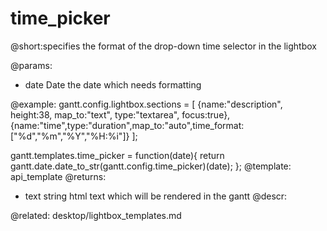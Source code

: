 time_picker
=============


@short:specifies the format of the drop-down time selector in the lightbox

@params:
- date	Date	the date which needs formatting

@example:
gantt.config.lightbox.sections = [
	{name:"description", height:38, map_to:"text", type:"textarea", focus:true},
    {name:"time",type:"duration",map_to:"auto",time_format:["%d","%m","%Y","%H:%i"]}
];

gantt.templates.time_picker = function(date){
    return gantt.date.date_to_str(gantt.config.time_picker)(date);
};
@template:	api_template 
@returns:
- text		string		html text which will be rendered in the gantt
@descr:


@related:
	desktop/lightbox_templates.md